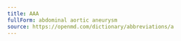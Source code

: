 ```yaml
---
title: AAA
fullForm: abdominal aortic aneurysm
source: https://openmd.com/dictionary/abbreviations/a
---
```

